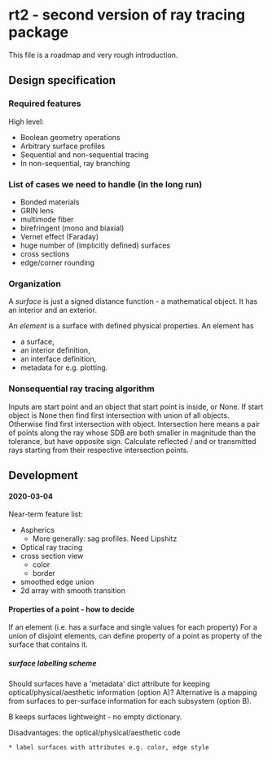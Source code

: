 # rt2 - second version of ray tracing package

This file is a roadmap and very rough introduction.

## Design specification

### Required features

High level:
* Boolean geometry operations
* Arbitrary surface profiles
* Sequential and non-sequential tracing
* In non-sequential, ray branching

### List of cases we need to handle (in the long run)

* Bonded materials
* GRIN lens
* multimode fiber
* birefringent (mono and biaxial)
* Vernet effect (Faraday)
* huge number of (implicitly defined) surfaces
* cross sections
* edge/corner rounding

### Organization

A *surface* is just a signed distance function - a mathematical object. It has an interior and an exterior.

An *element* is a surface with defined physical properties. An element has 

* a surface,
* an interior definition,
* an interface definition,
* metadata for e.g. plotting.

### Nonsequential ray tracing algorithm

Inputs are start point and an object that start point is inside, or None. If start object is None then find first intersection with union of all objects. Otherwise find first intersection with object. Intersection here means a pair of points along the ray whose SDB are both smaller in magnitude than the tolerance, but have opposite sign. Calculate reflected / and or transmitted rays starting from their respective intersection points.

## Development

#### 2020-03-04

Near-term feature list:

* Aspherics
  * More generally: sag profiles. Need Lipshitz
* Optical ray tracing
* cross section view
    * color
    * border
* smoothed edge union
* 2d array with smooth transition

#### Properties of a point - how to decide

If an element (i.e. has a surface and single values for each property)
For a union of disjoint elements, can define property of a point as property of the surface that contains it.


##### surface labelling scheme

Should surfaces have a 'metadata' dict attribute for keeping optical/physical/aesthetic information (option A)? Alternative is a mapping from surfaces to per-surface information for each subsystem (option B).

B keeps surfaces lightweight - no empty dictionary.



Disadvantages: the optical/physical/aesthetic code


    * label surfaces with attributes e.g. color, edge style